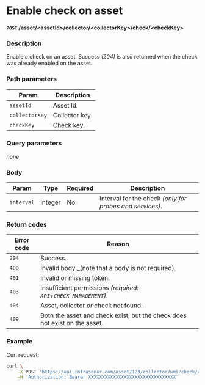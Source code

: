 # Enable check on asset
**`POST` /asset/<assetId\>/collector/<collectorKey\>/check/<checkKey\>**

### Description
Enable a check on an asset. Success _(204)_ is also returned when the check was already enabled on the asset.

### Path parameters
Param               | Description
--------------------|-------------
`assetId`           | Asset Id.
`collectorKey`      | Collector key.
`checkKey`          | Check key.

### Query parameters
_none_

### Body
Param       | Type      | Required  | Description
------------|-----------|-----------|-------------
`interval`  | integer   | No        | Interval for the check _(only for probes and services)_.

### Return codes
Error code  | Reason
------------|--------
`204`       | Success.
`400`       | Invalid body _(note that a body is not required).
`401`       | Invalid or missing token.
`403`       | Insufficient permissions _(required: `API`+`CHECK_MANAGEMENT`)_.
`404`       | Asset, collector or check not found.
`409`       | Both the asset and check exist, but the check does not exist on the asset.

### Example
Curl request:
```bash
curl \
    -X POST 'https://api.infrasonar.com/asset/123/collector/wmi/check/updates' \
    -H 'Authorization: Bearer XXXXXXXXXXXXXXXXXXXXXXXXXXXXXXXX'
```
